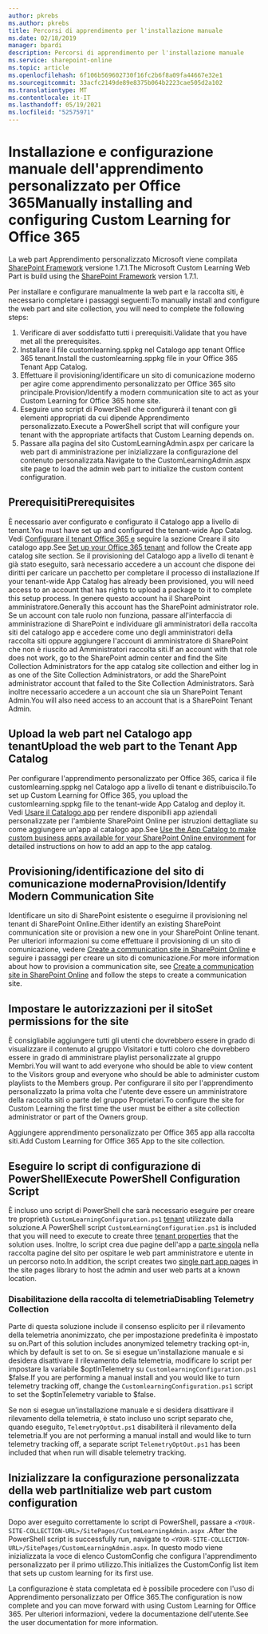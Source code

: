 ```yaml
---
author: pkrebs
ms.author: pkrebs
title: Percorsi di apprendimento per l'installazione manuale
ms.date: 02/18/2019
manager: bpardi
description: Percorsi di apprendimento per l'installazione manuale
ms.service: sharepoint-online
ms.topic: article
ms.openlocfilehash: 6f106b569602730f16fc2b6f8a09fa44667e32e1
ms.sourcegitcommit: 33acfc2149de89e8375b064b2223cae505d2a102
ms.translationtype: MT
ms.contentlocale: it-IT
ms.lasthandoff: 05/19/2021
ms.locfileid: "52575971"
---
```

# <a name="manually-installing-and-configuring-custom-learning-for-office-365"></a><span data-ttu-id="04891-103">Installazione e configurazione manuale dell'apprendimento personalizzato per Office 365</span><span class="sxs-lookup"><span data-stu-id="04891-103">Manually installing and configuring Custom Learning for Office 365</span></span>

<span data-ttu-id="04891-104">La web part Apprendimento personalizzato Microsoft viene compilata [SharePoint Framework](/sharepoint/dev/spfx/sharepoint-framework-overview) versione 1.7.1.</span><span class="sxs-lookup"><span data-stu-id="04891-104">The Microsoft Custom Learning Web Part is build using the [SharePoint Framework](/sharepoint/dev/spfx/sharepoint-framework-overview) version 1.7.1.</span></span>

<span data-ttu-id="04891-105">Per installare e configurare manualmente la web part e la raccolta siti, è necessario completare i passaggi seguenti:</span><span class="sxs-lookup"><span data-stu-id="04891-105">To manually install and configure the web part and site collection, you will need to complete the following steps:</span></span>

1. <span data-ttu-id="04891-106">Verificare di aver soddisfatto tutti i prerequisiti.</span><span class="sxs-lookup"><span data-stu-id="04891-106">Validate that you have met all the prerequisites.</span></span>
1. <span data-ttu-id="04891-107">Installare il file customlearning.sppkg nel Catalogo app tenant Office 365 tenant.</span><span class="sxs-lookup"><span data-stu-id="04891-107">Install the customlearning.sppkg file in your Office 365 Tenant App Catalog.</span></span>
1. <span data-ttu-id="04891-108">Effettuare il provisioning/identificare un sito di comunicazione moderno per agire come apprendimento personalizzato per Office 365 sito principale.</span><span class="sxs-lookup"><span data-stu-id="04891-108">Provision/Identify a modern communication site to act as your Custom Learning for Office 365 home site.</span></span>
1. <span data-ttu-id="04891-109">Eseguire uno script di PowerShell che configurerà il tenant con gli elementi appropriati da cui dipende Apprendimento personalizzato.</span><span class="sxs-lookup"><span data-stu-id="04891-109">Execute a PowerShell script that will configure your tenant with the appropriate artifacts that Custom Learning depends on.</span></span>
1. <span data-ttu-id="04891-110">Passare alla pagina del sito CustomLearningAdmin.aspx per caricare la web part di amministrazione per inizializzare la configurazione del contenuto personalizzata.</span><span class="sxs-lookup"><span data-stu-id="04891-110">Navigate to the CustomLearningAdmin.aspx site page to load the admin web part to initialize the custom content configuration.</span></span>

## <a name="prerequisites"></a><span data-ttu-id="04891-111">Prerequisiti</span><span class="sxs-lookup"><span data-stu-id="04891-111">Prerequisites</span></span>

<span data-ttu-id="04891-112">È necessario aver configurato e configurato il Catalogo app a livello di tenant.</span><span class="sxs-lookup"><span data-stu-id="04891-112">You must have set up and configured the tenant-wide App Catalog.</span></span> <span data-ttu-id="04891-113">Vedi [Configurare il tenant Office 365 e](/sharepoint/dev/spfx/set-up-your-developer-tenant#create-app-catalog-site) seguire la sezione Creare il sito catalogo app.</span><span class="sxs-lookup"><span data-stu-id="04891-113">See [Set up your Office 365 tenant](/sharepoint/dev/spfx/set-up-your-developer-tenant#create-app-catalog-site) and follow the Create app catalog site section.</span></span> <span data-ttu-id="04891-114">Se il provisioning del Catalogo app a livello di tenant è già stato eseguito, sarà necessario accedere a un account che dispone dei diritti per caricare un pacchetto per completare il processo di installazione.</span><span class="sxs-lookup"><span data-stu-id="04891-114">If your tenant-wide App Catalog has already been provisioned, you will need access to an account that has rights to upload a package to it to complete this setup process.</span></span> <span data-ttu-id="04891-115">In genere questo account ha il SharePoint amministratore.</span><span class="sxs-lookup"><span data-stu-id="04891-115">Generally this account has the SharePoint administrator role.</span></span> <span data-ttu-id="04891-116">Se un account con tale ruolo non funziona, passare all'interfaccia di amministrazione di SharePoint e individuare gli amministratori della raccolta siti del catalogo app e accedere come uno degli amministratori della raccolta siti oppure aggiungere l'account di amministratore di SharePoint che non è riuscito ad Amministratori raccolta siti.</span><span class="sxs-lookup"><span data-stu-id="04891-116">If an account with that role does not work, go to the SharePoint admin center and find the Site Collection Administrators for the app catalog site collection and either log in as one of the Site Collection Administrators, or add the SharePoint administrator account that failed to the Site Collection Administrators.</span></span> <span data-ttu-id="04891-117">Sarà inoltre necessario accedere a un account che sia un SharePoint Tenant Admin.</span><span class="sxs-lookup"><span data-stu-id="04891-117">You will also need access to an account that is a SharePoint Tenant Admin.</span></span>

## <a name="upload-the-web-part-to-the-tenant-app-catalog"></a><span data-ttu-id="04891-118">Upload la web part nel Catalogo app tenant</span><span class="sxs-lookup"><span data-stu-id="04891-118">Upload the web part to the Tenant App Catalog</span></span>

<span data-ttu-id="04891-119">Per configurare l'apprendimento personalizzato per Office 365, carica il file customlearning.sppkg nel Catalogo app a livello di tenant e distribuiscilo.</span><span class="sxs-lookup"><span data-stu-id="04891-119">To set up Custom Learning for Office 365, you upload the customlearning.sppkg file to the tenant-wide App Catalog and deploy it.</span></span> <span data-ttu-id="04891-120">Vedi [Usare il Catalogo app](/sharepoint/use-app-catalog) per rendere disponibili app aziendali personalizzate per l'ambiente SharePoint Online per istruzioni dettagliate su come aggiungere un'app al catalogo app.</span><span class="sxs-lookup"><span data-stu-id="04891-120">See [Use the App Catalog to make custom business apps available for your SharePoint Online environment](/sharepoint/use-app-catalog) for detailed instructions on how to add an app to the app catalog.</span></span>

## <a name="provisionidentify-modern-communication-site"></a><span data-ttu-id="04891-121">Provisioning/identificazione del sito di comunicazione moderna</span><span class="sxs-lookup"><span data-stu-id="04891-121">Provision/Identify Modern Communication Site</span></span>

<span data-ttu-id="04891-122">Identificare un sito di SharePoint esistente o eseguirne il provisioning nel tenant di SharePoint Online.</span><span class="sxs-lookup"><span data-stu-id="04891-122">Either identify an existing SharePoint communication site or provision a new one in your SharePoint Online tenant.</span></span> <span data-ttu-id="04891-123">Per ulteriori informazioni su come effettuare il provisioning di un sito di comunicazione, vedere [Create a communication site in SharePoint Online](https://support.office.com/article/create-a-communication-site-in-sharepoint-online-7fb44b20-a72f-4d2c-9173-fc8f59ba50eb) e seguire i passaggi per creare un sito di comunicazione.</span><span class="sxs-lookup"><span data-stu-id="04891-123">For more information about how to provision a communication site, see [Create a communication site in SharePoint Online](https://support.office.com/article/create-a-communication-site-in-sharepoint-online-7fb44b20-a72f-4d2c-9173-fc8f59ba50eb) and follow the steps to create a communication site.</span></span>

## <a name="set-permissions-for-the-site"></a><span data-ttu-id="04891-124">Impostare le autorizzazioni per il sito</span><span class="sxs-lookup"><span data-stu-id="04891-124">Set permissions for the site</span></span>

<span data-ttu-id="04891-125">È consigliabile aggiungere tutti gli utenti che dovrebbero essere in grado di visualizzare il contenuto al gruppo Visitatori e tutti coloro che dovrebbero essere in grado di amministrare playlist personalizzate al gruppo Membri.</span><span class="sxs-lookup"><span data-stu-id="04891-125">You will want to add everyone who should be able to view content to the Visitors group and everyone who should be able to administer custom playlists to the Members group.</span></span> <span data-ttu-id="04891-126">Per configurare il sito per l'apprendimento personalizzato la prima volta che l'utente deve essere un amministratore della raccolta siti o parte del gruppo Proprietari.</span><span class="sxs-lookup"><span data-stu-id="04891-126">To configure the site for Custom Learning the first time the user must be either a site collection administrator or part of the Owners group.</span></span>

<span data-ttu-id="04891-127">Aggiungere apprendimento personalizzato per Office 365 app alla raccolta siti.</span><span class="sxs-lookup"><span data-stu-id="04891-127">Add Custom Learning for Office 365 App to the site collection.</span></span>

## <a name="execute-powershell-configuration-script"></a><span data-ttu-id="04891-128">Eseguire lo script di configurazione di PowerShell</span><span class="sxs-lookup"><span data-stu-id="04891-128">Execute PowerShell Configuration Script</span></span>

<span data-ttu-id="04891-129">È incluso uno script di PowerShell che sarà necessario eseguire per creare tre proprietà `CustomLearningConfiguration.ps1` [tenant](/sharepoint/dev/spfx/tenant-properties) utilizzate dalla soluzione.</span><span class="sxs-lookup"><span data-stu-id="04891-129">A PowerShell script `CustomLearningConfiguration.ps1` is included that you will need to execute to create three [tenant properties](/sharepoint/dev/spfx/tenant-properties) that the solution uses.</span></span> <span data-ttu-id="04891-130">Inoltre, lo script crea due pagine dell'app a [parte singola](/sharepoint/dev/spfx/web-parts/single-part-app-pages) nella raccolta pagine del sito per ospitare le web part amministratore e utente in un percorso noto.</span><span class="sxs-lookup"><span data-stu-id="04891-130">In addition, the script creates two [single part app pages](/sharepoint/dev/spfx/web-parts/single-part-app-pages) in the site pages library to host the admin and user web parts at a known location.</span></span>

### <a name="disabling-telemetry-collection"></a><span data-ttu-id="04891-131">Disabilitazione della raccolta di telemetria</span><span class="sxs-lookup"><span data-stu-id="04891-131">Disabling Telemetry Collection</span></span>

<span data-ttu-id="04891-132">Parte di questa soluzione include il consenso esplicito per il rilevamento della telemetria anonimizzato, che per impostazione predefinita è impostato su on.</span><span class="sxs-lookup"><span data-stu-id="04891-132">Part of this solution includes anonymized telemetry tracking opt-in, which by default is set to on.</span></span> <span data-ttu-id="04891-133">Se si esegue un'installazione manuale e si desidera disattivare il rilevamento della telemetria, modificare lo script per impostare la variabile $optInTelemetry su `CustomlearningConfiguration.ps1` $false.</span><span class="sxs-lookup"><span data-stu-id="04891-133">If you are performing a manual install and you would like to turn telemetry tracking off, change the `CustomlearningConfiguration.ps1` script to set the $optInTelemetry variable to $false.</span></span>

<span data-ttu-id="04891-134">Se non si esegue un'installazione manuale e si desidera disattivare il rilevamento della telemetria, è stato incluso uno script separato che, quando eseguito, `TelemetryOptOut.ps1` disabiliterà il rilevamento della telemetria.</span><span class="sxs-lookup"><span data-stu-id="04891-134">If you are not performing a manual install and would like to turn telemetry tracking off, a separate script `TelemetryOptOut.ps1` has been included that when run will disable telemetry tracking.</span></span>

## <a name="initialize-web-part-custom-configuration"></a><span data-ttu-id="04891-135">Inizializzare la configurazione personalizzata della web part</span><span class="sxs-lookup"><span data-stu-id="04891-135">Initialize web part custom configuration</span></span>

<span data-ttu-id="04891-136">Dopo aver eseguito correttamente lo script di PowerShell, passare a `<YOUR-SITE-COLLECTION-URL>/SitePages/CustomLearningAdmin.aspx` .</span><span class="sxs-lookup"><span data-stu-id="04891-136">After the PowerShell script is successfully run, navigate to `<YOUR-SITE-COLLECTION-URL>/SitePages/CustomLearningAdmin.aspx`.</span></span> <span data-ttu-id="04891-137">In questo modo viene inizializzata la voce di elenco CustomConfig che configura l'apprendimento personalizzato per il primo utilizzo.</span><span class="sxs-lookup"><span data-stu-id="04891-137">This initializes the CustomConfig list item that sets up custom learning for its first use.</span></span>

<span data-ttu-id="04891-138">La configurazione è stata completata ed è possibile procedere con l'uso di Apprendimento personalizzato per Office 365.</span><span class="sxs-lookup"><span data-stu-id="04891-138">The configuration is now complete and you can move forward with using Custom Learning for Office 365.</span></span> <span data-ttu-id="04891-139">Per ulteriori informazioni, vedere la documentazione dell'utente.</span><span class="sxs-lookup"><span data-stu-id="04891-139">See the user documentation for more information.</span></span>
